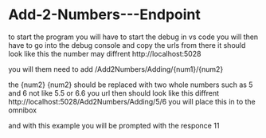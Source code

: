 # Add-2-Numbers---Endpoint

to start the program you will have to start the debug in vs code you will then have to go into the debug console and copy the urls from there
it should look like this the number may diffrent http://localhost:5028 

you will them need to add 
/Add2Numbers/Adding/{num1}/{num2}

the {num2} {num2} should be replaced with two whole numbers such as 5 and 6 not like 5.5 or 6.6
you url then should look like this
diffrent http://localhost:5028/Add2Numbers/Adding/5/6
you will place this in to the omnibox 

and with this example you will be prompted with the responce
11
